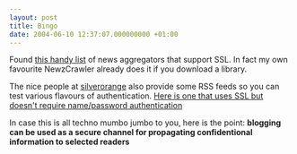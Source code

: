 ```yaml
---
layout: post
title: Bingo
date: 2004-06-10 12:37:07.000000000 +01:00
---
```

Found <a href="http://labs.silverorange.com/archives/2003/july/privaterss">this handy list</a> of news aggregators that support SSL. In fact my own favourite NewzCrawler already does it if you download a library.

The nice people at <a href="http://labs.silverorange.com/">silverorange</a> also provide some RSS feeds so you can test various flavours of authentication. <a href="https://secure3.silverorange.com/rsstest/rss_with_ssl.xml">Here is one that uses SSL but doesn't require name/password authentication</a>

In case this is all techno mumbo jumbo to you, here is the point: <strong>blogging can be used as a secure channel for propagating confidentional information to selected readers</strong>
